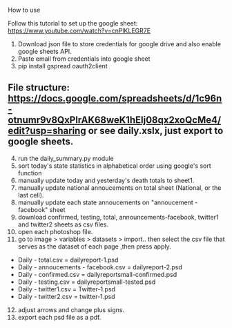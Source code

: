 How to use 

Follow this tutorial to set up the google sheet:  https://www.youtube.com/watch?v=cnPlKLEGR7E 

1) Download json file to store credentials for google drive and also enable google sheets API. 
2) Paste email from credentials into google sheet 
3) pip install gspread oauth2client

File structure: https://docs.google.com/spreadsheets/d/1c96n-otnumr9v8QxPlrAK68weK1hElj08qx2xoQcMe4/edit?usp=sharing
or see daily.xslx, just export to google sheets. 
---

4) run the daily_summary.py  module 
5) sort today's state statistics in alphabetical order using google's sort function 
6) manually update today and yesterday's death totals to sheet1. 
7) manually update national annoucements on total sheet (National, or the last cell). 
8) manually update each state annoucements on "annoucement - facebook" sheet 
9) download confirmed, testing, total, announcements-facebook, twitter1 and twitter2 sheets as csv files. 
10) open each photoshop file. 
11) go to image > variables > datasets > import.. then select the csv file that serves as the dataset of each page ,then press apply. 

 *  Daily - total.csv = dailyreport-1.psd
 *  Daily - annoucements - facebook.csv = dailyreport-2.psd
 *  Daily - confirmed.csv = dailyreportsmall-confirmed.psd
 *  Daily - testing.csv = dailyreportsmall-tested.psd
 *  Daily - twitter1.csv = Twitter-1.psd
 *  Daily - twitter2.csv = twitter-1.psd
  
  12) adjust arrows and change plus signs. 
  13) export each psd file as a pdf. 

